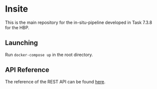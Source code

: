# Insite
This is the main repository for the in-situ-pipeline developed in Task 7.3.8 for the HBP.

## Launching
Run `docker-compose up` in the root directory.

## API Reference
The reference of the REST API can be found [here](https://devhub.vr.rwth-aachen.de/VR-Group/in-situ-pipeline/insite/wikis/api/api_reference).